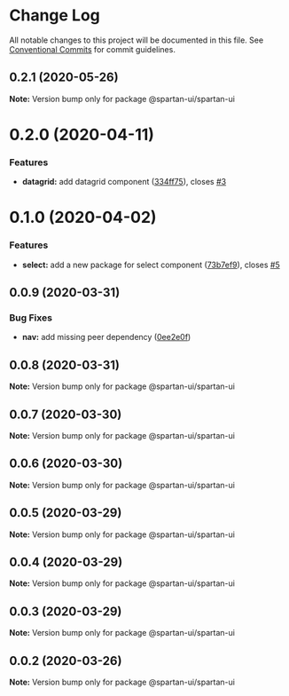 # Change Log

All notable changes to this project will be documented in this file.
See [Conventional Commits](https://conventionalcommits.org) for commit guidelines.

## 0.2.1 (2020-05-26)

**Note:** Version bump only for package @spartan-ui/spartan-ui





# 0.2.0 (2020-04-11)


### Features

* **datagrid:** add datagrid component ([334ff75](https://github.com/spartan-ui/spartan-ui/commit/334ff75ec2fe7c08ebdcddef24f468a4b1fb8461)), closes [#3](https://github.com/spartan-ui/spartan-ui/issues/3)





# 0.1.0 (2020-04-02)


### Features

* **select:** add a new package for select component ([73b7ef9](https://github.com/spartan-ui/spartan-ui/commit/73b7ef9be60dd4a21f7853b6ce7eef6af04af9a2)), closes [#5](https://github.com/spartan-ui/spartan-ui/issues/5)





## 0.0.9 (2020-03-31)


### Bug Fixes

* **nav:** add missing peer dependency ([0ee2e0f](https://github.com/spartan-ui/spartan-ui/commit/0ee2e0f85b12f2f864f75d36b36edee2c8811f02))





## 0.0.8 (2020-03-31)

**Note:** Version bump only for package @spartan-ui/spartan-ui





## 0.0.7 (2020-03-30)

**Note:** Version bump only for package @spartan-ui/spartan-ui





## 0.0.6 (2020-03-30)

**Note:** Version bump only for package @spartan-ui/spartan-ui





## 0.0.5 (2020-03-29)

**Note:** Version bump only for package @spartan-ui/spartan-ui





## 0.0.4 (2020-03-29)

**Note:** Version bump only for package @spartan-ui/spartan-ui





## 0.0.3 (2020-03-29)

**Note:** Version bump only for package @spartan-ui/spartan-ui





## 0.0.2 (2020-03-26)

**Note:** Version bump only for package @spartan-ui/spartan-ui
